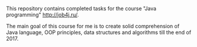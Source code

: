 This repository contains completed tasks for the course "Java programming" http://job4j.ru/.

The main goal of this course for me is to create solid comprehension of Java language, OOP principles, data structures and algorithms till the end of 2017.
